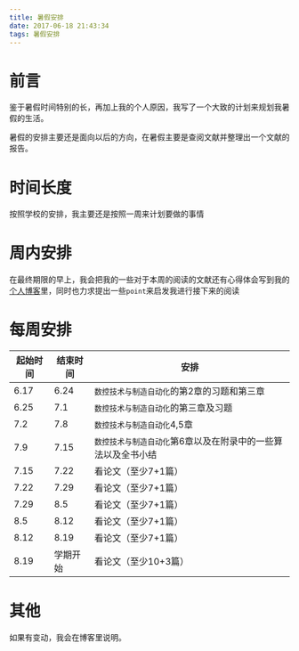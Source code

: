 ```yaml
---
title: 暑假安排
date: 2017-06-18 21:43:34
tags: 暑假安排
---
```


# 前言

鉴于暑假时间特别的长，再加上我的个人原因，我写了一个大致的计划来规划我暑假的生活。

暑假的安排主要还是面向以后的方向，在暑假主要是查阅文献并整理出一个文献的报告。

# 时间长度

按照学校的安排，我主要还是按照一周来计划要做的事情

# 周内安排

在最终期限的早上，我会把我的一些对于本周的阅读的文献还有心得体会写到我的[个人博客](https://kidozh.github.io)里，同时也力求提出一些`point`来启发我进行接下来的阅读

# 每周安排

起始时间 | 结束时间 | 安排 |
----- | ----- | ----|
6.17 | 6.24 | `数控技术与制造自动化`的第2章的习题和第三章 |
6.25 | 7.1 | `数控技术与制造自动化`的第三章及习题 |
7.2 | 7.8 | `数控技术与制造自动化`4,5章 |
7.9 | 7.15 | `数控技术与制造自动化`第6章以及在附录中的一些算法以及全书小结 |
7.15 | 7.22 | 看论文（至少7+1篇） |
7.22 | 7.29 | 看论文（至少7+1篇） |
7.29 | 8.5 | 看论文（至少7+1篇） |
8.5 | 8.12 | 看论文（至少7+1篇） |
8.12 | 8.19 | 看论文（至少7+1篇） |
8.19 | 学期开始 | 看论文（至少10+3篇） |

# 其他

如果有变动，我会在博客里说明。


